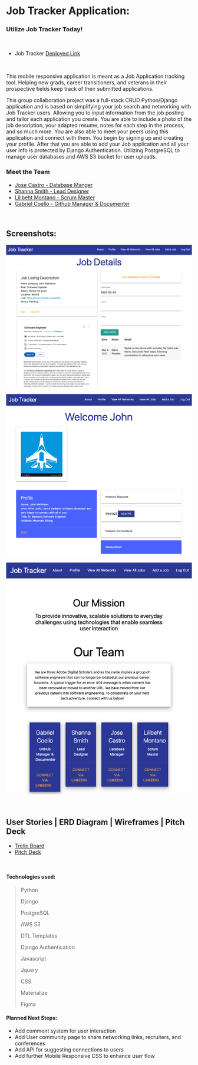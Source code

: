 #  Job Tracker Application:


### Utilize Job Tracker Today!
<br>

- Job Tracker [Deployed Link](https://jobtracer.herokuapp.com/)

<br>

<p>This mobile responsive application is meant as a Job Application tracking tool. Helping new grads, career transitioners, and veterans in their prospective fields keep track of their submitted applications. 

<p>This group collaboration project was a full-stack CRUD Python/Django application and is based on simplifying your job search and networking with Job Tracker users. Allowing you to input information from the job posting and tailor each application you create. You are able to include a photo of the job description, your adapted resume, notes for each step in the process, and so much more. You are also able to meet your peers using this application and connect with them. You begin by signing up and creating your profile. After that you are able to add your Job application and all your user info is protected by Django Authentication. Utilizing PostgreSQL to manage user databases and AWS S3 bucket for user uploads. 

### Meet the Team
- [Jose Castro - Database Manger](https://www.linkedin.com/in/jose-castro-fullstack-dev/)
- [Shanna Smith - Lead Designer](https://www.linkedin.com/in/shanna-smith-full-stack-dev/)
- [Lilibeht Montano - Scrum Master](https://www.linkedin.com/in/lilibeht-montano-29659113b/)
- [Gabriel Coello - Github Manager & Documenter](https://www.linkedin.com/in/gabrielcoellose/)

<br>

## Screenshots:

![Application Page](screenshots/application.png)

![Profile Page](screenshots/profile.png)

![About Page](screenshots/about.png)

<br>

## User Stories | ERD Diagram | Wireframes | Pitch Deck

- [Trello Board](https://trello.com/b/T1CAsZFU/job-trackers)
- [Pitch Deck](https://docs.google.com/presentation/d/1gGMe0__gT2qXWe9JK3oomszeMZgLg7xVvH_jHaTTAJ8/edit?usp=sharing)



<br>

#### Technologies used:
> Python
>
> Django
>
> PostgreSQL
>
> AWS S3 
>
> DTL Templates
>
> Django Authentication
>
> Javascript
>
> Jquery
>
> CSS
>
> Materialize 
>
> Figma
>


#### Planned Next Steps:
- Add comment system for user interaction
- Add User community page to share networking links, recruiters, and conferences
- Add API for suggesting connections to users
- Add further Mobile Responsive CSS to enhance user flow
